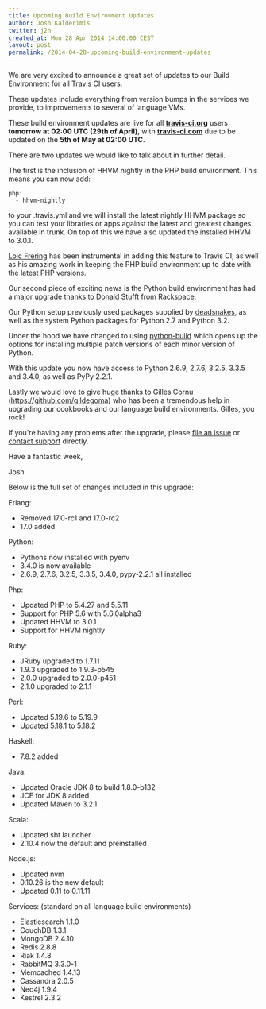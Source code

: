 ```yaml
---
title: Upcoming Build Environment Updates
author: Josh Kalderimis
twitter: j2h
created_at: Mon 28 Apr 2014 14:00:00 CEST
layout: post
permalink: /2014-04-28-upcoming-build-environment-updates
---
```


We are very excited to announce a great set of updates to our Build Environment for all Travis CI users.

These updates include everything from version bumps in the services we provide, to improvements to several of language VMs.

These build environment updates are live for all **[travis-ci.org](https://travis-ci.org)** users **tomorrow at 02:00 UTC (29th of April)**, with **[travis-ci.com](https://travis-ci.com)** due to be updated on the **5th of May at 02:00 UTC**.

There are two updates we would like to talk about in further detail.

The first is the inclusion of HHVM nightly in the PHP build environment. This means you can now add:

    php:
      - hhvm-nightly

to your .travis.yml and we will install the latest nightly HHVM package so you can test your libraries or apps against the latest and greatest changes available in trunk. On top of this we have also updated the installed HHVM to 3.0.1.

[Loic Frering](https://twitter.com/loicfrering) has been instrumental in adding this feature to Travis CI, as well as his amazing work in keeping the PHP build environment up to date with the latest PHP versions.

Our second piece of exciting news is the Python build environment has had a major upgrade thanks to [Donald Stufft](https://github.com/travis-ci/travis-cookbooks/pull/284) from Rackspace.

Our Python setup previously used packages supplied by [deadsnakes](https://launchpad.net/~fkrull/+archive/deadsnakes), as well as the system Python packages for Python 2.7 and Python 3.2.

Under the hood we have changed to using [python-build](https://github.com/yyuu/pyenv/tree/master/plugins/python-build) which opens up the options for installing multiple patch versions of each minor version of Python.

With this update you now have access to Python 2.6.9, 2.7.6, 3.2.5, 3.3.5 and 3.4.0, as well as PyPy 2.2.1.

Lastly we would love to give huge thanks to Gilles Cornu (https://github.com/gildegoma) who has been a tremendous help in upgrading our cookbooks and our language build environments. Gilles, you rock!

If you're having any problems after the upgrade, please [file an issue](https://github.com/travis-ci/travis-ci/issues/new) or [contact
support](mailto:support@travis-ci.com) directly.

Have a fantastic week,

Josh



Below is the full set of changes included in this upgrade:


Erlang:
  - Removed 17.0-rc1 and 17.0-rc2
  - 17.0 added


Python:
  - Pythons now installed with pyenv
  - 3.4.0 is now available
  - 2.6.9, 2.7.6, 3.2.5, 3.3.5, 3.4.0, pypy-2.2.1 all installed


Php:
  - Updated PHP to 5.4.27 and 5.5.11
  - Support for PHP 5.6 with 5.6.0alpha3
  - Updated HHVM to 3.0.1
  - Support for HHVM nightly


Ruby:
  - JRuby upgraded to 1.7.11
  - 1.9.3 upgraded to 1.9.3-p545
  - 2.0.0 upgraded to 2.0.0-p451
  - 2.1.0 upgraded to 2.1.1


Perl:
  - Updated 5.19.6 to 5.19.9
  - Updated 5.18.1 to 5.18.2


Haskell:
  - 7.8.2 added


Java:
  - Updated Oracle JDK 8 to build 1.8.0-b132
  - JCE for JDK 8 added
  - Updated Maven to 3.2.1


Scala:
  - Updated sbt launcher
  - 2.10.4 now the default and preinstalled


Node.js:
  - Updated nvm
  - 0.10.26 is the new default
  - Updated 0.11 to 0.11.11


Services: (standard on all language build environments)
  - Elasticsearch 1.1.0
  - CouchDB 1.3.1
  - MongoDB 2.4.10
  - Redis 2.8.8
  - Riak 1.4.8
  - RabbitMQ 3.3.0-1
  - Memcached 1.4.13
  - Cassandra 2.0.5
  - Neo4j 1.9.4
  - Kestrel 2.3.2
